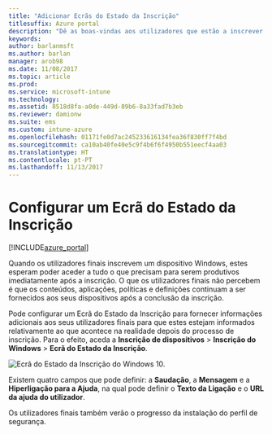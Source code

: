 ```yaml
---
title: "Adicionar Ecrãs do Estado da Inscrição"
titlesuffix: Azure portal
description: "Dê as boas-vindas aos utilizadores que estão a inscrever dispositivos Windows 10."
keywords: 
author: barlanmsft
ms.author: barlan
manager: arob98
ms.date: 11/08/2017
ms.topic: article
ms.prod: 
ms.service: microsoft-intune
ms.technology: 
ms.assetid: 8518d8fa-a0de-449d-89b6-8a33fad7b3eb
ms.reviewer: damionw
ms.suite: ems
ms.custom: intune-azure
ms.openlocfilehash: 01171fe0d7ac245233616134fea36f830ff7f4bd
ms.sourcegitcommit: ca10ab40fe40e5c9f4b6f6f4950b551eecf4aa03
ms.translationtype: HT
ms.contentlocale: pt-PT
ms.lasthandoff: 11/13/2017
---
```

# <a name="set-up-an-enrollment-status-screen"></a>Configurar um Ecrã do Estado da Inscrição

[!INCLUDE[azure_portal](./includes/azure_portal.md)]

Quando os utilizadores finais inscrevem um dispositivo Windows, estes esperam poder aceder a tudo o que precisam para serem produtivos imediatamente após a inscrição. O que os utilizadores finais não percebem é que os conteúdos, aplicações, políticas e definições continuam a ser fornecidos aos seus dispositivos após a conclusão da inscrição.

Pode configurar um Ecrã do Estado da Inscrição para fornecer informações adicionais aos seus utilizadores finais para que estes estejam informados relativamente ao que acontece na realidade depois do processo de inscrição. Para o efeito, aceda a **Inscrição de dispositivos** > **Inscrição do Windows** > **Ecrã do Estado da Inscrição**.

![Ecrã do Estado da Inscrição do Windows 10.](./media/win10-enrollment-status-admin-setup.png)

Existem quatro campos que pode definir: a **Saudação**, a **Mensagem** e a **Hiperligação para a Ajuda**, na qual pode definir o **Texto da Ligação** e o **URL da ajuda do utilizador**.

Os utilizadores finais também verão o progresso da instalação do perfil de segurança. 
